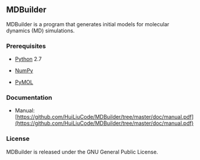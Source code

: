 ## MDBuilder

MDBuilder is a program that generates initial models for molecular dynamics
(MD) simulations.

### Prerequisites

* [Python](http://www.python.org/) 2.7

* [NumPy](http://www.numpy.org/)

* [PyMOL](http://www.pymol.org/)

### Documentation

* Manual: [https://github.com/HuiLiuCode/MDBuilder/tree/master/doc/manual.pdf](https://github.com/HuiLiuCode/MDBuilder/tree/master/doc/manual.pdf)

### License

MDBuilder is released under the GNU General Public License.

